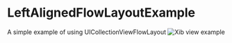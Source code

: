 # LeftAlignedFlowLayoutExample
A simple example of using UICollectionViewFlowLayout
![Xib view example](leftAlignedFlowLayoutExample.png)
